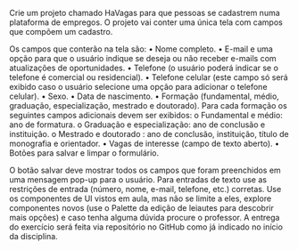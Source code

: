 Crie um projeto chamado HaVagas para que pessoas se cadastrem numa plataforma
de empregos. O projeto vai conter uma única tela com campos que compõem um
cadastro.

Os campos que conterão na tela são:
• Nome completo.
• E-mail e uma opção para que o usuário indique se deseja ou não receber e-mails
com atualizações de oportunidades.
• Telefone (o usuário poderá indicar se o telefone é comercial ou residencial).
• Telefone celular (este campo só será exibido caso o usuário selecione uma opção
para adicionar o telefone celular).
• Sexo.
• Data de nascimento.
• Formação (fundamental, médio, graduação, especialização, mestrado e
doutorado). Para cada formação os seguintes campos adicionais devem ser
exibidos:
o Fundamental e médio: ano de formatura.
o Graduação e especialização: ano de conclusão e instituição.
o Mestrado e doutorado : ano de conclusão, instituição, título de
monografia e orientador.
• Vagas de interesse (campo de texto aberto).
• Botões para salvar e limpar o formulário.

O botão salvar deve mostrar todos os campos que foram preenchidos em uma
mensagem pop-up para o usuário. Para entradas de texto use as restrições de entrada
(número, nome, e-mail, telefone, etc.) corretas. Use os componentes de UI vistos em
aula, mas não se limite a eles, explore componentes novos (use o Palette da edição de
leiautes para descobrir mais opções) e caso tenha alguma dúvida procure o professor.
A entrega do exercício será feita via repositório no GitHub como já indicado no início da
disciplina. 
